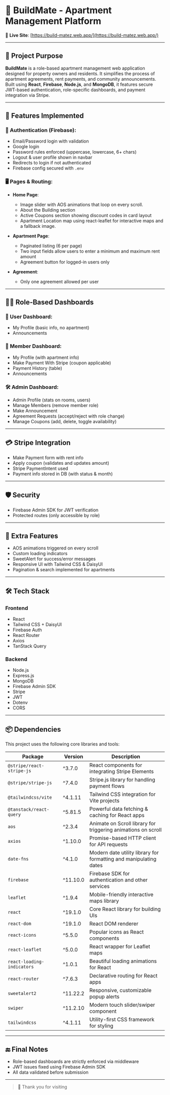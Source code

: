 # 🏢 BuildMate - Apartment Management Platform

🔗 **Live Site**: [https://build-matez.web.app/](https://build-matez.web.app/)

---

## 📜 Project Purpose

**BuildMate** is a role-based apartment management web application designed for property owners and residents. It simplifies the process of apartment agreements, rent payments, and community announcements. Built using **React**, **Firebase**, **Node.js**, and **MongoDB**, it features secure JWT-based authentication, role-specific dashboards, and payment integration via Stripe.

---

## 🧩 Features Implemented

### 🔐 Authentication (Firebase):

- Email/Password login with validation
- Google login
- Password rules enforced (uppercase, lowercase, 6+ chars)
- Logout & user profile shown in navbar
- Redirects to login if not authenticated
- Firebase config secured with `.env`

### 🖥️ Pages & Routing:

* **Home Page**:

  * Image slider with AOS animations that loop on every scroll.
  * About the Building section
  * Active Coupons section showing discount codes in card layout 
  * Apartment Location map using react-leaflet for interactive maps and a fallback image.
* **Apartment Page**:

  * Paginated listing (6 per page)
  * Two input fields allow users to enter a minimum and maximum rent amount
  * Agreement button for logged-in users only
* **Agreement**:

  * Only one agreement allowed per user

---

## 🧑‍💼 Role-Based Dashboards

### 👤 User Dashboard:

* My Profile (basic info, no apartment)
* Announcements

### 👥 Member Dashboard:

* My Profile (with apartment info)
* Make Payment With Stripe (coupon applicable)
* Payment History (table)
* Announcements

### 🛠️ Admin Dashboard:

* Admin Profile (stats on rooms, users)
* Manage Members (remove member role)
* Make Announcement 
* Agreement Requests (accept/reject with role change)
* Manage Coupons (add, delete, toggle availability)

---

## 💳 Stripe Integration

* Make Payment form with rent info
* Apply coupon (validates and updates amount)
* Stripe PaymentIntent used
* Payment info stored in DB (with status & month)

---

## 🛡️ Security

* Firebase Admin SDK for JWT verification
* Protected routes (only accessible by role)

---

## 🧪 Extra Features

* AOS animations triggered on every scroll
* Custom loading indicators
* SweetAlert for success/error messages
* Responsive UI with Tailwind CSS & DaisyUI
* Pagination & search implemented for apartments

---

## 🛠️ Tech Stack

### Frontend

* React 
* Tailwind CSS + DaisyUI
* Firebase Auth
* React Router
* Axios 
* TanStack Query

### Backend

* Node.js
* Express.js
* MongoDB
* Firebase Admin SDK
* Stripe
* JWT
* Dotenv 
* CORS

---

## 📦 Dependencies

This project uses the following core libraries and tools:

| Package                      | Version     | Description                                                                 |
|-----------------------------|-------------|-----------------------------------------------------------------------------|
| `@stripe/react-stripe-js`   | ^3.7.0      | React components for integrating Stripe Elements                           |
| `@stripe/stripe-js`         | ^7.4.0      | Stripe.js library for handling payment flows                               |
| `@tailwindcss/vite`         | ^4.1.11     | Tailwind CSS integration for Vite projects                                 |
| `@tanstack/react-query`     | ^5.81.5     | Powerful data fetching & caching for React apps                            |
| `aos`                       | ^2.3.4      | Animate on Scroll library for triggering animations on scroll              |
| `axios`                     | ^1.10.0     | Promise-based HTTP client for API requests                                 |
| `date-fns`                  | ^4.1.0      | Modern date utility library for formatting and manipulating dates          |
| `firebase`                  | ^11.10.0    | Firebase SDK for authentication and other services                         |
| `leaflet`                   | ^1.9.4      | Mobile-friendly interactive maps library                                   |
| `react`                     | ^19.1.0     | Core React library for building UIs                                        |
| `react-dom`                 | ^19.1.0     | React DOM renderer                                                          |
| `react-icons`               | ^5.5.0      | Popular icons as React components                                          |
| `react-leaflet`             | ^5.0.0      | React wrapper for Leaflet maps                                             |
| `react-loading-indicators` | ^1.0.1      | Beautiful loading animations for React                                     |
| `react-router`              | ^7.6.3      | Declarative routing for React apps                                         |
| `sweetalert2`               | ^11.22.2    | Responsive, customizable popup alerts                                      |
| `swiper`                    | ^11.2.10    | Modern touch slider/swiper component                                       |
| `tailwindcss`               | ^4.1.11     | Utility-first CSS framework for styling                                    |

---

<!-- ## 📦 Installation & Setup Guide

### 1. Clone the Repositories

```bash
# Frontend
https://github.com/your-username/buildmate-client

# Backend
https://github.com/your-username/buildmate-server
```

### 2. Install Frontend Dependencies

```bash
cd buildmate-client
npm install
```

### 3. Setup Frontend `.env`

```env
VITE_apiKey=your_api_key
VITE_authDomain=your_auth_domain
VITE_projectId=your_project_id
VITE_storageBucket=your_storage_bucket
VITE_messagingSenderId=your_messaging_sender_id
VITE_appId=your_app_id
```

### 4. Install Backend Dependencies

```bash
cd buildmate-server
npm install
```

### 5. Setup Backend `.env`

```env
URI=your_mongodb_uri
SECRET_KEY=your_jwt_secret
STRIPE_SECRET_KEY=your_stripe_secret
```

### 6. Run Locally

```bash
# Start backend
nodemon index.js

# Start frontend
npm run dev
```

--- -->

## 🔚 Final Notes

* Role-based dashboards are strictly enforced via middleware
* JWT issues fixed using Firebase Admin SDK
* All data validated before submission

---

> 🎉 Thank you for visiting 
